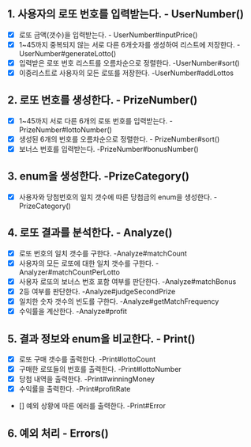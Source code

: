## 1. 사용자의 로또 번호를 입력받는다.  - UserNumber()
- [x] 로또 금액(갯수)을 입력받는다.  - UserNumber#inputPrice()
- [x] 1~45까지 중복되지 않는 서로 다른 6개숫자를 생성하여 리스트에 저장한다.  - UserNumber#generateLotto()
- [x] 입력받은 로또 번호 리스트를 오름차순으로 정렬한다.  -UserNumber#sort()
- [x] 이중리스트로 사용자의 모든 로또를 저장한다.  -UserNumber#addLottos

## 2. 로또 번호를 생성한다.  - PrizeNumber()
- [x] 1~45까지 서로 다른 6개의 로또 번호를 입력받는다.  -PrizeNumber#lottoNumber()
- [x] 생성된 6개의 번호를 오름차순으로 정렬한다.  - PrizeNumber#sort()
- [x] 보너스 번호를 입력받는다.  -PrizeNumber#bonusNumber()

## 3. enum을 생성한다.  -PrizeCategory()
- [x] 사용자와 당첨번호의 일치 갯수에 따른 당첨금의 enum을 생성한다.  -PrizeCategory()

## 4. 로또 결과를 분석한다.  - Analyze()
- [x] 로또 번호의 일치 갯수를 구한다.  -Analyze#matchCount
- [x] 사용자의 모든 로또에 대한 일치 갯수를 구한다.  -Analyzer#matchCountPerLotto
- [x] 사용자 로또의 보너스 번호 포함 여부를 판단한다.   -Analyze#matchBonus
- [x] 2등 여부를 판단한다.  -Analyze#judgeSecondPrize
- [x] 일치한 숫자 갯수의 빈도를 구한다.  -Analyze#getMatchFrequency
- [x] 수익률을 계산한다.  -Analyze#profit

## 5. 결과 정보와 enum을 비교한다.  - Print()
- [x] 로또 구매 갯수를 출력한다.  -Print#lottoCount
- [x] 구매한 로또들의 번호를 출력한다.  -Print#lottoNumber
- [x] 당첨 내역을 출력한다.  -Print#winningMoney
- [x] 수익률을 출력한다.  -Print#profitRate
- [] 예외 상황에 따른 에러를 출력한다.  -Print#Error

## 6. 예외 처리  - Errors()
